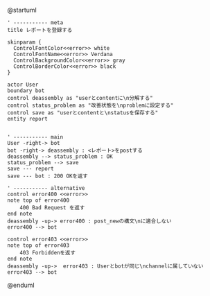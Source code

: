 @startuml

    ' ----------- meta
    title レポートを登録する

    skinparam {
      ControlFontColor<<error>> white
      ControlFontName<<error>> Verdana
      ControlBackgroundColor<<error>> gray
      ControlBorderColor<<error>> black
    }

    actor User
    boundary bot
    control deassembly as "userとcontentに\n分解する"
    control status_problem as "改善状態を\nproblemに設定する"
    control save as "userとcontentと\nstatusを保存する"
    entity report


    ' ----------- main
    User -right-> bot
    bot -right-> deassembly : <レポート>をpostする
    deassembly --> status_problem : OK
    status_problem --> save
    save --- report
    save --- bot : 200 OKを返す

    ' ----------- alternative
    control error400 <<error>>
    note top of error400
        400 Bad Request を返す
    end note
    deassembly -up-> error400 : post_newの構文\nに適合しない
    error400 --> bot

    control error403 <<error>>
    note top of error403
        403 Forbiddenを返す
    end note
    deassembly -up->  error403 : Userとbotが同じ\nchannelに属していない
    error403 --> bot

@enduml
